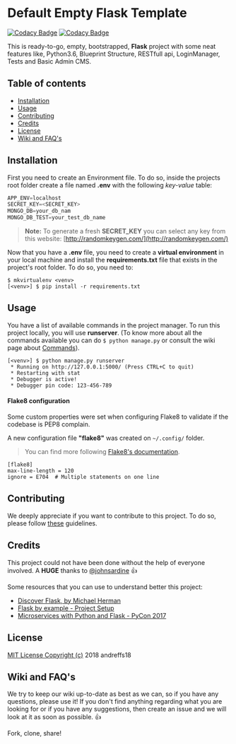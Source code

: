 # Default Empty Flask Template

[![Codacy Badge](https://api.codacy.com/project/badge/Grade/dc41f3a0b9a1474caf15043e270ef497)](https://www.codacy.com/app/andreffs18/flask-template-project?utm_source=github.com&utm_medium=referral&utm_content=andreffs18/flask-template-project&utm_campaign=badger)
[![Codacy Badge](https://api.codacy.com/project/badge/Coverage/dc41f3a0b9a1474caf15043e270ef497)](https://www.codacy.com/app/andreffs18/flask-template-project?utm_source=github.com&utm_medium=referral&utm_content=andreffs18/flask-template-project&utm_campaign=Badge_Coverage)


This is ready-to-go, empty, bootstrapped, **Flask** project with some neat features like, Python3.6, Blueprint Structure, RESTfull api, LoginManager, Tests and Basic Admin CMS. 

## Table of contents

* [Installation](#installation)
* [Usage](#usage)
* [Contributing](#contributing)
* [Credits](#credits)
* [License](#license)
* [Wiki and FAQ's](#wiki-and-faqs)


## Installation

First you need to create an Environment file. To do so, inside the projects root folder create a file named **.env** with the following _key-value_ table:
```python
APP_ENV=localhost
SECRET_KEY=<SECRET_KEY>
MONGO_DB=your_db_nam
MONGO_DB_TEST=your_test_db_name
```

> **Note:** To generate a fresh **SECRET_KEY** you can select any key from this website: [http://randomkeygen.com/](http://randomkeygen.com/)

Now that you have a **.env** file, you need to create a **virtual environment** in your local machine and install the **requirements.txt** file that exists in the project's root folder. To do so, you need to:
```shell
$ mkvirtualenv <venv>
[<venv>] $ pip install -r requirements.txt
```


## Usage

You have a list of available commands in the project manager. To run this project locally, you will use **runserver**. (To know more about all the commands available you can do ```$ python manage.py``` or consult the wiki page about [Commands](#)).

```shell
[<venv>] $ python manage.py runserver
 * Running on http://127.0.0.1:5000/ (Press CTRL+C to quit)
 * Restarting with stat
 * Debugger is active!
 * Debugger pin code: 123-456-789
```


#### Flake8 configuration
Some custom properties were set when configuring Flake8 to validate if the codebase is PEP8 complain.

A new configuration file **"flake8"** was created on `~/.config/` folder.

> You can find more following [Flake8's documentation](http://flake8.pycqa.org/en/latest/user/configuration.html#user-configuration).
```
[flake8]
max-line-length = 120
ignore = E704  # Multiple statements on one line
```

## Contributing

We deeply appreciate if you want to contribute to this project. To do so, please follow [these](CONTRIBUTING.md) guidelines.


## Credits

This project could not have been done without the help of everyone involved. A **HUGE** thanks to [@johnsardine](https://github.com/johnsardine) :thumbsup:

Some resources that you can use to understand better this project:
- [Discover Flask, by Michael Herman](https://www.youtube.com/watch?v=WfpFUmV1d0w&list=PLLjmbh6XPGK4ISY747FUHXEl9lBxre4mM&feature=share)
- [Flask by example - Project Setup](https://realpython.com/blog/python/flask-by-example-part-1-project-setup/)
- [Microservices with Python and Flask - PyCon 2017](https://www.youtube.com/watch?v=nrzLdMWTRMM)


## License

[MIT License Copyright (c)](/LICENCE.md) 2018 andreffs18


## Wiki and FAQ's

We try to keep our wiki up-to-date as best as we can, so if you have any questions, please use it! 
If you don't find anything regarding what you are looking for or if you have any suggestions, then create an issue and we will look at it as soon as possible. :+1:



Fork, clone, share! 
